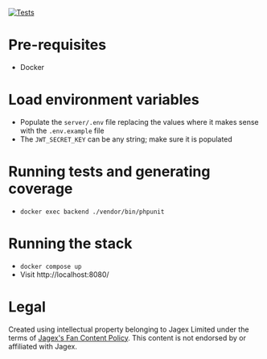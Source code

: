 [![Tests](https://github.com/tony1542/RSForumVue/actions/workflows/tests.yml/badge.svg)](https://github.com/tony1542/RSForumVue/actions/workflows/tests.yml)

# Pre-requisites

- Docker

# Load environment variables

- Populate the `server/.env` file replacing the values where it makes sense with the `.env.example` file
- The `JWT_SECRET_KEY` can be any string; make sure it is populated

# Running tests and generating coverage

- `docker exec backend ./vendor/bin/phpunit`

# Running the stack

- `docker compose up`
- Visit http://localhost:8080/

# Legal
Created using intellectual property belonging to Jagex Limited under the terms of [Jagex's Fan Content Policy](https://legal.jagex.com/docs/policies/fan-content-policy?form=MG0AV3). This content is not endorsed by or affiliated with Jagex.